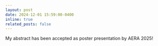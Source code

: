 ```yaml
---
layout: post
date: 2024-12-01 15:59:00-0400
inline: true
related_posts: false
---
```


My abstract has been accepted as poster presentation by AERA 2025!
